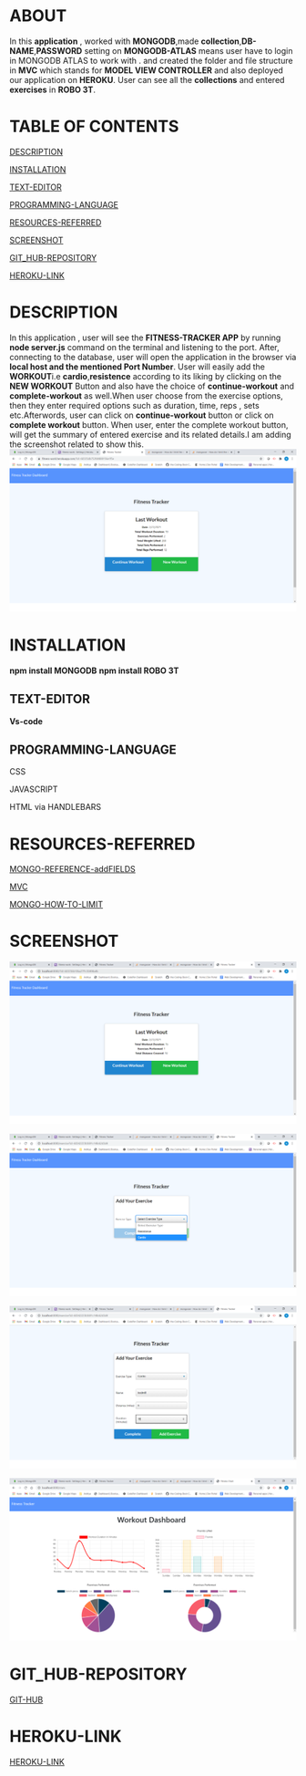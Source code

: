 # ABOUT 

In this **application** , worked with **MONGODB**,made **collection**,**DB-NAME**,**PASSWORD** setting on **MONGODB-ATLAS** means user have to login in MONGODB ATLAS to work with .
and created the folder and file structure in **MVC** which stands for
**MODEL VIEW CONTROLLER**  and also deployed our application on **HEROKU**.
User can see all the **collections** and entered **exercises** in **ROBO 3T**.


# TABLE OF CONTENTS
[ DESCRIPTION](#DESCRIPTION)

[INSTALLATION](#INSTALLATION)

[TEXT-EDITOR](#TEXT-EDITOR)

[PROGRAMMING-LANGUAGE](#PROGRAMMING-LANGUAGE)

[RESOURCES-REFERRED](#RESOURCES-REFERRED)

[SCREENSHOT](#SCREENSHOT)

[GIT_HUB-REPOSITORY](#GIT_HUB-REPOSITORY)

[ HEROKU-LINK](#HEROKU-LINK) 










# DESCRIPTION

In this application , user will see the **FITNESS-TRACKER APP** by running
**node server.js** command on the terminal and listening to the port.
After,  connecting to the database, user will open the application in the browser
via **local host and the mentioned Port Number**. User will easily add the **WORKOUT**i.e **cardio**,**resistence** according to its liking by clicking on the **NEW WORKOUT** Button and also have the choice of **continue-workout** and **complete-workout** as well.When user choose from the exercise options, then they enter required options such as duration, time, reps , sets etc.Afterwords, user can click on **continue-workout** button or click on **complete workout** button.
When user, enter the complete workout button, will get the summary of entered exercise and its related details.I am adding the screenshot related to show this.
![Screenshot](public/images/sum.png)

# INSTALLATION

**npm install MONGODB**
**npm install ROBO 3T**






## TEXT-EDITOR
**Vs-code**

## PROGRAMMING-LANGUAGE

CSS

JAVASCRIPT

HTML via HANDLEBARS

# RESOURCES-REFERRED
[MONGO-REFERENCE-addFIELDS](https://docs.mongodb.com/manual/reference/operator/aggregation/addFields/#pipe._S_addFields)

[MVC](https://www.tutorialspoint.com/mvc_framework/mvc_framework_introduction.htm)

[MONGO-HOW-TO-LIMIT](https://stackoverflow.com/questions/5830513/how-do-i-limit-the-number-of-returned-items)


# SCREENSHOT
![SCREEN-SHOT1](public/images/sum1.png)

![SCREEN-SHOT2](public/images/sum2.png)

![SCREEN-SHOT3](public/images/sum3.png)

![SCREEN-SHOT4](public/images/sum4.png)

# GIT_HUB-REPOSITORY
[GIT-HUB](https://github.com/nehreetkaur/fitness-tracker)

# HEROKU-LINK
[HEROKU-LINK](https://fitness-work.herokuapp.com/)

